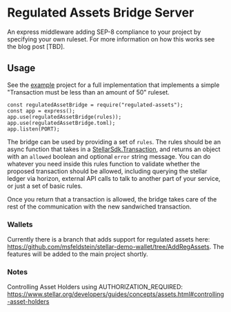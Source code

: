 # Regulated Assets Bridge Server

An express middleware adding SEP-8 compliance to your project by specifying your own ruleset.  For more information on how this works see the blog post [TBD].

## Usage

See the [example](/example/index.js) project for a full implementation that implements a simple "Transaction must be less than an amount of 50" ruleset.

```
const regulatedAssetBridge = require("regulated-assets");
const app = express();
app.use(regulatedAssetBridge(rules));
app.use(regulatedAssetBridge.toml);
app.listen(PORT);
```

The bridge can be used by providing a set of `rules`.  The rules should be an async function that takes in a [StellarSdk.Transaction](https://stellar.github.io/js-stellar-sdk/Transaction.html), and returns an object with an `allowed` boolean and optional `error` string message.  You can do whatever you need inside this rules function to validate whether the proposed transaction should be allowed, including querying the stellar ledger via horizon, external API calls to talk to another part of your service, or just a set of basic rules.

Once you return that a transaction is allowed, the bridge takes care of the rest of the communication with the new sandwiched transaction.

### Wallets

Currently there is a branch that adds support for regulated assets here: https://github.com/msfeldstein/stellar-demo-wallet/tree/AddRegAssets.  The features will be added to the main project shortly.

### Notes

Controlling Asset Holders using AUTHORIZATION_REQUIRED: https://www.stellar.org/developers/guides/concepts/assets.html#controlling-asset-holders